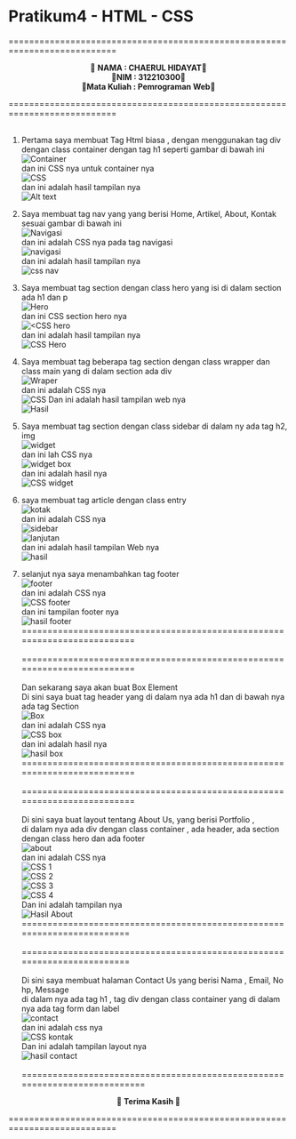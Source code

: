 # Pratikum4 - HTML - CSS

===========================================================================<br>
<p align="center">
 &#128640 <b>NAMA          :  CHAERUL HIDAYAT</b>&#128640 <br> 
  &#128640<b>NIM           :  312210300</b>&#128640 <br>
 &#128640<b>Mata Kuliah   :  Pemrograman Web</b>&#128640 <br>
</p>
===========================================================================<br><br>

1. Pertama saya membuat Tag Html biasa , dengan menggunakan tag div  dengan class container dengan tag h1  seperti gambar di bawah ini <br>
![Container](1.png) <br>
dan ini CSS nya untuk container nya <br>
![CSS](<foto readme/css container.png>) <br>
dan ini adalah hasil tampilan nya <br>
![Alt text](<foto readme/2.png>)<br>
2. Saya membuat tag nav yang yang berisi Home, Artikel, About, Kontak sesuai gambar di bawah ini <br>
![Navigasi](<foto readme/3.png>) <br>
dan ini adalah CSS nya pada tag navigasi <br>
![navigasi](<foto readme/css navigasi.png>) <br>
dan ini adalah hasil tampilan nya <br>
![css nav](<foto readme/4.png>) <br>

3. Saya membuat tag section dengan class hero yang isi di dalam section ada h1 dan p <br>
![Hero](<foto readme/5.png>) <br>
dan ini CSS section hero nya <br>
![ <CSS hero](<foto readme/css hero.png>) <br>
dan ini adalah hasil tampilan nya <br>
![CSS Hero](<foto readme/6.png>)<br>
4. Saya membuat tag  beberapa tag section  dengan class wrapper dan class main yang di dalam section ada div <br>
![Wraper](<foto readme/7.png>)<br>
dan ini adalah CSS nya <br>
![CSS](<foto readme/css  widget .png>)
Dan ini adalah hasil tampilan web nya <br>
![Hasil](<foto readme/8.png>)<br>
5. Saya membuat tag section dengan class sidebar di dalam ny ada tag h2, img  <br>
![widget](<foto readme/9.png>)<br>
dan ini lah CSS nya <br>
![widget box](<foto readme/css widget box.png>) <br>
dan ini adalah hasil nya <br>
![CSS widget](<foto readme/12.png>)<br>
6. saya membuat tag article dengan class entry <br>
![kotak](<foto readme/9.png>) <br>
dan ini adalah CSS nya <br>
![sidebar](<foto readme/css widget box.png>)<br>
![lanjutan](<foto readme/css widget lanjutan.png>)<br>
dan ini adalah hasil tampilan Web nya <br>
![hasil](<foto readme/10.png>)
7. selanjut nya saya menambahkan tag footer <br>
![footer](<foto readme/13.png>)<br>
dan ini adalah CSS nya <br>
![CSS footer](<foto readme/css footer.png>)<br>
dan ini tampilan footer nya <br>
![hasil footer](<foto readme/14.png>)<br>
=========================================================================<br><br>
=========================================================================<br><br>
Dan sekarang saya akan buat Box Element <br>
Di sini saya buat tag header yang di dalam nya ada h1 dan di bawah nya ada tag Section <br>
![Box](<foto readme/box element.png>)<br>
dan ini adalah CSS nya <br>
![CSS box](<foto readme/css box.png>)<br>
dan ini adalah hasil nya <br>
![hasil box](<foto readme/hasil box.png>)<br>
=========================================================================<br><br>
=========================================================================<br><br>
Di sini saya buat layout tentang About Us, yang berisi Portfolio ,<br>
di dalam nya ada div dengan class container , ada header, ada section dengan class hero dan ada footer <br>
![about](<foto readme/about.png>)<br>
dan ini adalah CSS nya <br>
![CSS 1](<foto readme/css1.png>)<br>
![CSS 2](<foto readme/css2.png>)<br>
![CSS 3](<foto readme/css3.png>)<br>
![CSS 4](<foto readme/css4.png>)<br>
Dan ini adalah tampilan nya <br>
![Hasil About](<foto readme/HASIL ABOUT.png>)<br>
========================================================================<br><br>
========================================================================<br><br>
Di sini saya membuat halaman Contact Us yang berisi Nama , Email, No hp, Message <br>
di dalam nya ada tag h1 , tag div dengan class container yang di dalam nya ada tag form dan label <br>
![contact](<foto readme/CONTACT.png>)<br>
dan ini adalah css nya <br>
![CSS kontak](<foto readme/CSS KONTAK.png>)<br>
Dan ini adalah tampilan layout nya <br>
![hasil contact](<foto readme/hasil contact.png>)<br><br>
===========================================================================<br>
<p align="center">
 &#128640 <b> Terima Kasih </b>&#128640 <br>
</p>
===========================================================================<br>
















